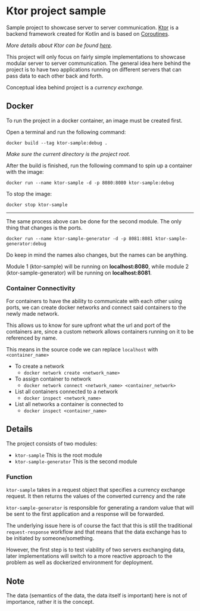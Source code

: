 # Ktor project sample

Sample project to showcase server to server communication.
[Ktor](https://ktor.io/) is a backend framework created for Kotlin and is based on
[Coroutines](https://kotlinlang.org/docs/coroutines-overview.html).

*More details about Ktor can be found [here](https://ktor.io/docs/welcome.html).*

This project will only focus on fairly simple implementations to showcase modular server to server communication. The
general idea here behind the project is to have two applications running on different servers that can pass data to each
other back and forth.

Conceptual idea behind project is a *currency exchange.*

## Docker
To run the project in a docker container, an image must be created first.

Open a terminal and run the following command:
```
docker build --tag ktor-sample:debug .
```
*Make sure the current directory is the project root.*

After the build is finished, run the following command to spin up a container with the image:
```
docker run --name ktor-sample -d -p 8080:8080 ktor-sample:debug 
```

To stop the image:
```
docker stop ktor-sample
```
-------------
The same process above can be done for the second module. The only thing that changes is the ports.
```
docker run --name ktor-sample-generator -d -p 8081:8081 ktor-sample-generator:debug 
```

Do keep in mind the names also changes, but the names can be anything.

Module 1 (ktor-sample) will be running on **localhost:8080**, while module 2 (ktor-sample-generator) will be
running on **localhost:8081**.

### Container Connectivity
For containers to have the ability to communicate with each other using ports, we can create docker networks and connect
said containers to the newly made network.

This allows us to know for sure upfront what the url and port of the containers are, since a custom network allows 
containers running on it to be referenced by name.

This means in the source code we can replace `localhost` with `<container_name>`

- To create a network
  - `docker network create <network_name>`
- To assign container to network
  - `docker network connect <network_name> <container_network>`
- List all containers connected to a network
  - `docker inspect <network_name>`
- List all networks a container is connected to
  - `docker inspect <container_name>`

## Details

The project consists of two modules:
- `ktor-sample` This is the root module
- `ktor-sample-generator` This is the second module

### Function

`ktor-sample` takes in a request object that specifies a currency exchange request.
It then returns the values of the converted currency and the rate

`ktor-sample-generator` is responsible for generating a random value that will be sent to the
first application and a response will be forwarded.

The underlying issue here is of course the fact that this is still the traditional `request-response`
workflow and that means that the data exchange has to be initiated by someone/something.

However, the first step is to test viability of two servers exchanging data, later implementations 
will switch to a more reactive approach to the problem as well as dockerized environment for 
deployment.

## Note
The data (semantics of the data, the data itself is important) here is not of importance, rather it is the concept.